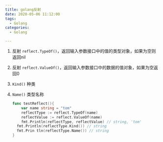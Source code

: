 ```yaml
---
title: golang反射
date: 2020-05-06 11:12:00
tags:
  - Golang
categories:
  - Golang

---
```


1. 反射 `reflect.TypeOf()`，返回输入参数接口中的值的类型对象，如果为空则返回nil

2. 反射 `reflect.ValueOf()`，返回输入参数接口中的数据的值对象，如果为空返回0

3. `Kind()` 种类

4. `Name()` 类型名称
   
   ```go
   func testReflect(){
       var name string = "tom"
       reflectType := reflect.TypeOf(name)
       reflectValue := reflect.ValueOf(name)
       fmt.Println(reflectType, reflectValue) // string, 'tom'
     fmt.Println(reflectType.Kind()) // string
     fmt.Prin tln(reflectType.Name()) // string
   }
   ```
